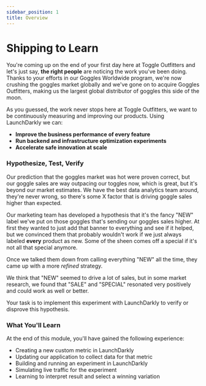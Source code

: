 ```yaml
---
sidebar_position: 1
title: Overview
---
```


# Shipping to Learn



You're coming up on the end of your first day here at Toggle Outfitters and let's just say, **the right people** are noticing the work you've been doing. Thanks to your efforts in our Goggles Worldwide program, we're now crushing the goggles market globally and we've gone on to acquire Goggles Outfitters, making us the largest global distributor of goggles this side of the moon.

As you guessed, the work never stops here at Toggle Outfitters, we want to be continuously measuring and improving our products. Using LaunchDarkly we can:
* **Improve the business performance of every feature**
* **Run backend and infrastructure optimization experiments**
* **Accelerate safe innovation at scale** 

### Hypothesize, Test, Verify

Our prediction that the goggles market was hot were proven correct, but our goggle sales are way outpacing our toggles now, which is great, but it's beyond our market estimates. We have the best data analytics team around, they're never wrong, so there's some X factor that is driving goggle sales higher than expected.

Our marketing team has developed a hypothesis that it's the fancy "NEW" label we've put on those goggles that's sending our goggles sales higher. At first they wanted to just add that banner to everything and see if it helped, but we convinced them that probably wouldn't work if we just always labeled **every** product as new. Some of the sheen comes off a special if it's not all that special anymore.

Once we talked them down from calling everything "NEW" all the time, they came up with a more *refined* strategy.

We think that "NEW" seemed to drive a lot of sales, but in some market research, we found that "SALE" and "SPECIAL" resonated very positively and could work as well or better. 

Your task is to implement this experiment with LaunchDarkly to verify or disprove this hypothesis.

### What You'll Learn

At the end of this module, you'll have gained the following experience:
* Creating a new custom metric in LaunchDarkly
* Updating our application to collect data for that metric
* Building and running an experiment in LaunchDarkly
* Simulating live traffic for the experiment
* Learning to interpret result and select a winning variation